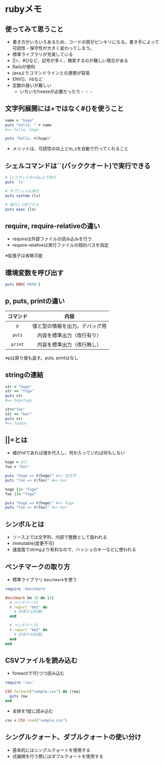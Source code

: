 # rubyメモ

## 使ってみて思うこと

* 書き方がいろいろあるため、コードの質がピンキリになる。書き手によって可読性・保守性が大きく変わってしまう。
* 標準ライブラリが充実している
* ||=、#{}など、記号が多く、検索するのが難しい場合がある
* Railsが便利
* javaよりコマンドラインとの連携が容易
* ENV[]、irbなど
* 定数の扱いが難しい
  * いちいちfreezeが必要だったり・・・

## 文字列展開には+ではなく#{}を使うこと

```ruby
name = "hoge"
puts "hello, " + name
#=> hello, hoge

puts "hello, #{hoge}"
```

* メリットは、可読性の向上とto_sを自動で行ってくれること

## シェルコマンドは``(バッククオート)で実行できる

```ruby
# lsコマンドをruby上で実行
puts `ls`

# サブシェルを実行
puts system (ls)

# 実行して終了する
puts exec (ls)
```

## require, require-relativeの違い

* requireは外部ファイルの読み込みを行う
* require-relativeは実行ファイルの相対パスを指定

※拡張子は省略可能

## 環境変数を呼び出す

```ruby
puts ENV['PATH']
```

## p, puts, printの違い

|コマンド|内容|
|:-:|:-:|
|`p`|値と型の情報を出力。デバッグ用|
|`puts`|内容を標準出力（改行有り）|
|`print`|内容を標準出力（改行無し）|

※pは戻り値も返す。puts, printはなし

## stringの連結

```ruby
str = "hoge"
str += "fuga"
puts str
#=> hogefuga

str="foo"
str << "bar"
puts str
#=> foobar
```

## ||=とは

* 値がnilであれば値を代入し、何か入っていれば何もしない

```ruby
hoge = nil
foo = "bar"

puts "hoge => #{hoge}" #=> 空文字
puts "foo => #{foo}" #=> bar

hoge ||= "fuga"
foo ||= "fuga"

puts "hoge => #{hoge}" #=> fuga
puts "foo => #{foo}" #=> bar
```


## シンボルとは

* ソース上では文字列、内部で整数として扱われる
* immutable(変更不可)
* 速度面でstringより有利なので、ハッシュのキーなどに使われる

## ベンチマークの取り方

* 標準ライブラリ `benchmark`を使う

```ruby
require 'benchmark'

Benchmark bm 10 do |r|
  # ベンチマーク1
  r.report "bm1" do
    # 計測する処理1
  end

  # ベンチマーク2
  r.report "bm2" do
    # 計測する処理2
  end
end
```

## CSVファイルを読み込む

* foreachで1行づつ読み込む

```ruby
require 'csv'

CSV.foreach("sample.csv") do |row|
  puts row
end
```

* 全体を1度に読み込む

```ruby
csv = CSV.read("sample.csv")
```

## シングルクォート、ダブルクォートの使い分け

* 基本的にはシングルクォートを使用する
* 式展開を行う際にはダブルクォートを使用する